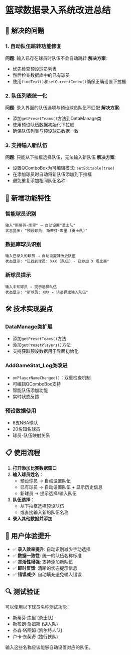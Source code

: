# 篮球数据录入系统改进总结

## 🔧 解决的问题

### 1. 自动队伍跳转功能修复
**问题**: 输入已存在球员时队伍不会自动跳转
**解决方案**:
- 优先检查预设球员列表
- 然后检查数据库中的已有球员
- 使用`findText()`和`setCurrentIndex()`确保正确设置下拉框

### 2. 队伍列表统一化
**问题**: 录入界面的队伍选项与预设球员队伍不匹配
**解决方案**:
- 添加`getPresetTeams()`方法到DataManage类
- 使用预设队伍数据初始化下拉框
- 确保队伍列表与预设球员数据一致

### 3. 支持输入新队伍
**问题**: 只能从下拉框选择队伍，无法输入新队伍
**解决方案**:
- 设置QComboBox为可编辑模式: `setEditable(true)`
- 在添加球员时自动将新队伍添加到下拉框
- 避免重复添加相同队伍名称

## 🎯 新增功能特性

### 智能球员识别
```
输入"斯蒂芬·库里" → 自动设置"勇士队"
状态显示: "预设球员: 斯蒂芬·库里 (勇士队)"
```

### 数据库球员识别
```
输入已录入的球员 → 自动设置其历史队伍
状态显示: "已找到球员: XXX (队伍) - 已参加 X 场比赛"
```

### 新球员提示
```
输入未知球员 → 提示选择队伍
状态显示: "新球员: XXX - 请选择或输入队伍"
```

## 🛠️ 技术实现要点

### DataManage类扩展
- 添加`getPresetTeams()`方法
- 添加`getPresetPlayers()`方法
- 支持获取预设数据用于界面初始化

### AddGameStat_Log类改进
- `onPlayerNameChanged()`：双重检查机制
- 可编辑QComboBox支持
- 智能队伍添加功能
- 实时状态反馈

### 预设数据使用
- 8支NBA球队
- 20名知名球员
- 球员-队伍映射关系

## 📋 使用流程

1. **打开添加比赛数据窗口**
2. **输入球员姓名**：
   - 预设球员 → 自动设置队伍
   - 已有球员 → 自动设置队伍 + 显示历史信息
   - 新球员 → 提示选择/输入队伍
3. **队伍选择**：
   - 从下拉框选择预设队伍
   - 或直接输入新的队伍名称
4. **录入其他数据并添加**

## 🎉 用户体验提升

- ✅ **录入效率提升**: 自动识别减少手动选择
- ✅ **数据一致性**: 统一的队伍名称标准
- ✅ **灵活性增强**: 支持添加新队伍
- ✅ **即时反馈**: 清晰的状态提示信息
- ✅ **错误减少**: 自动填充避免输入错误

## 🔍 测试验证

可以使用以下球员名称测试功能：
- 斯蒂芬·库里 (勇士队)
- 勒布朗·詹姆斯 (湖人队)  
- 杰森·塔图姆 (凯尔特人队)
- 卢卡·东契奇 (独行侠队)

输入这些名称应该能够自动设置对应的队伍。
